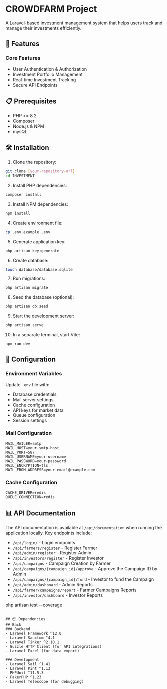 # CROWDFARM Project

A Laravel-based investment management system that helps users track and manage their investments efficiently. 

## 🚀 Features

### Core Features
- User Authentication & Authorization
- Investment Portfolio Management
- Real-time Investment Tracking
- Secure API Endpoints


## 📋 Prerequisites

- PHP >= 8.2
- Composer
- Node.js & NPM
- mysQL

## 🛠️ Installation

1. Clone the repository:
```bash
git clone [your-repository-url]
cd INVESTMENT
```

2. Install PHP dependencies:
```bash
composer install
```

3. Install NPM dependencies:
```bash
npm install
```

4. Create environment file:
```bash
cp .env.example .env
```

5. Generate application key:
```bash
php artisan key:generate
```

6. Create database:
```bash
touch database/database.sqlite
```

7. Run migrations:
```bash
php artisan migrate
```

8. Seed the database (optional):
```bash
php artisan db:seed
```

9. Start the development server:
```bash
php artisan serve
```

10. In a separate terminal, start Vite:
```bash
npm run dev
```

## 🔧 Configuration

### Environment Variables
Update `.env` file with:
- Database credentials
- Mail server settings
- Cache configuration
- API keys for market data
- Queue configuration
- Session settings

### Mail Configuration
```env
MAIL_MAILER=smtp
MAIL_HOST=your-smtp-host
MAIL_PORT=587
MAIL_USERNAME=your-username
MAIL_PASSWORD=your-password
MAIL_ENCRYPTION=tls
MAIL_FROM_ADDRESS=your-email@example.com
```

### Cache Configuration
```env
CACHE_DRIVER=redis
QUEUE_CONNECTION=redis
```

## 📊 API Documentation

The API documentation is available at `/api/documentation` when running the application locally. Key endpoints include:

- `/api/login/` - Login endpoints
- `/api/farmers/register` - Register Farmer
- `/api/admin/register` - Register Admin
- `/api/investors/register` - Register Investor
- `/api/campaigns` - Campaign Creation by Farmer
- `/api/campaigns/{campaign_id}/approve` - Approve the Campaign ID by Admin
- `/api/campaigns/{campaign_id}/fund` - Investor to fund the Campaign
- `/api/admin/dashboard` - Admin Reports
- `/api/farmer/campaigns/report` - Farmer Campaigns Reports
- `/api/investor/dashboard` - Investor Reports


php artisan test --coverage
```

## 📦 Dependencies
## Back
### Backend
- Laravel Framework ^12.0
- Laravel Sanctum ^4.1
- Laravel Tinker ^2.10.1
- Guzzle HTTP Client (for API integrations)
- Laravel Excel (for data export)

### Development
- Laravel Sail ^1.41
- Laravel Pint ^1.13
- PHPUnit ^11.5.3
- FakerPHP ^1.23
- Laravel Telescope (for debugging)

